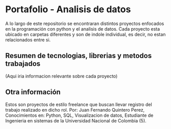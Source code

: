 # Portafolio - Analisis de datos

A lo largo de este repositorio se encontraran distintos proyectos enfocados en la programación con python y el analisis de datos.
Cada proyecto esta ubicado en carpetas diferentes y son de indole individual, es decir, no estan relacionados entre si.

## Resumen de tecnologias, librerias y metodos trabajados

(Aqui iria informacion relevante sobre cada proyecto)

## Otra información

Estos son proyectos de estilo freelance que buscan llevar registro del trabajo realizado en dicho rol.
Por: Juan Fernando Quintero Perez,
     Conocimientos en: Python, SQL, Visualizacion de datos,
     Estudiante de Ingenieria en sistemas de la Universidad Nacional de Colombia (5).
